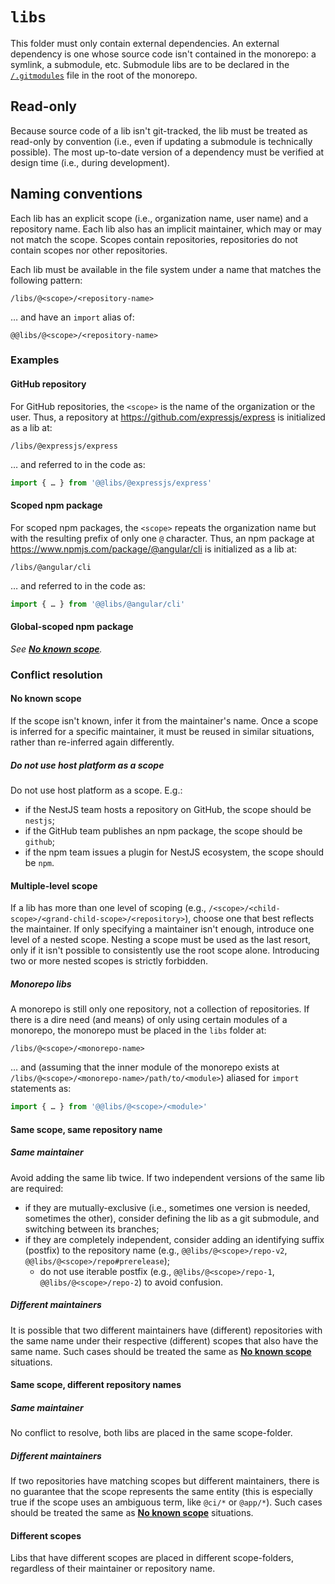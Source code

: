 # `libs`

This folder must only contain external dependencies.
An external dependency is one whose source code isn't contained in the monorepo: a symlink, a submodule, etc.
Submodule libs are to be declared in the [`/.gitmodules`](../.gitmodules) file in the root of the monorepo.

## Read-only

Because source code of a lib isn't git-tracked, the lib must be treated as read-only by convention (i.e., even if updating a submodule is technically possible).
The most up-to-date version of a dependency must be verified at design time (i.e., during development).

## Naming conventions

Each lib has an explicit scope (i.e., organization name, user name) and a repository name.
Each lib also has an implicit maintainer, which may or may not match the scope.
Scopes contain repositories, repositories do not contain scopes nor other repositories.

Each lib must be available in the file system under a name that matches the following pattern:

```
/libs/@<scope>/<repository-name>
```

… and have an `import` alias of:

```
@@libs/@<scope>/<repository-name>
```

### Examples

#### GitHub repository

For GitHub repositories, the `<scope>` is the name of the organization or the user.
Thus, a repository at https://github.com/expressjs/express is initialized as a lib at:

```
/libs/@expressjs/express
```

… and referred to in the code as:

```ts
import { … } from '@@libs/@expressjs/express'
```

#### Scoped npm package

For scoped npm packages, the `<scope>` repeats the organization name but with the resulting prefix of only one `@` character.
Thus, an npm package at https://www.npmjs.com/package/@angular/cli is initialized as a lib at:

```
/libs/@angular/cli
```

… and referred to in the code as:

```ts
import { … } from '@@libs/@angular/cli'
```

#### Global-scoped npm package

_See [**No known scope**](#no-known-scope)._

### Conflict resolution

#### No known scope

If the scope isn't known, infer it from the maintainer's name.
Once a scope is inferred for a specific maintainer, it must be reused in similar situations, rather than re-inferred again differently.

##### Do not use host platform as a scope

Do not use host platform as a scope. E.g.:
- if the NestJS team hosts a repository on GitHub, the scope should be `nestjs`;
- if the GitHub team publishes an npm package, the scope should be `github`;
- if the npm team issues a plugin for NestJS ecosystem, the scope should be `npm`.

#### Multiple-level scope

If a lib has more than one level of scoping (e.g., `/<scope>/<child-scope>/<grand-child-scope>/<repository>`), choose one that best reflects the maintainer.
If only specifying a maintainer isn't enough, introduce one level of a nested scope.
Nesting a scope must be used as the last resort, only if it isn't possible to consistently use the root scope alone.
Introducing two or more nested scopes is strictly forbidden.

##### Monorepo libs

A monorepo is still only one repository, not a collection of repositories.
If there is a dire need (and means) of only using certain modules of a monorepo, the monorepo must be placed in the `libs` folder at:

```
/libs/@<scope>/<monorepo-name>
```

… and (assuming that the inner module of the monorepo exists at `/libs/@<scope>/<monorepo-name>/path/to/<module>`) aliased for `import` statements as:

```ts
import { … } from '@@libs/@<scope>/<module>'
```

#### Same scope, same repository name

##### Same maintainer

Avoid adding the same lib twice.
If two independent versions of the same lib are required:
- if they are mutually-exclusive (i.e., sometimes one version is needed, sometimes the other), consider defining the lib as a git submodule, and switching between its branches;
- if they are completely independent, consider adding an identifying suffix (postfix) to the repository name (e.g., `@@libs/@<scope>/repo-v2`, `@@libs/@<scope>/repo#prerelease`);
  - do not use iterable postfix (e.g., `@@libs/@<scope>/repo-1`, `@@libs/@<scope>/repo-2`) to avoid confusion.

##### Different maintainers

It is possible that two different maintainers have (different) repositories with the same name under their respective (different) scopes that also have the same name.
Such cases should be treated the same as [**No known scope**](#no-known-scope) situations.

#### Same scope, different repository names

##### Same maintainer

No conflict to resolve, both libs are placed in the same scope-folder.

##### Different maintainers

If two repositories have matching scopes but different maintainers, there is no guarantee that the scope represents the same entity (this is especially true if the scope uses an ambiguous term, like `@ci/*` or `@app/*`).
Such cases should be treated the same as [**No known scope**](#no-known-scope) situations.

#### Different scopes

Libs that have different scopes are placed in different scope-folders, regardless of their maintainer or repository name.
